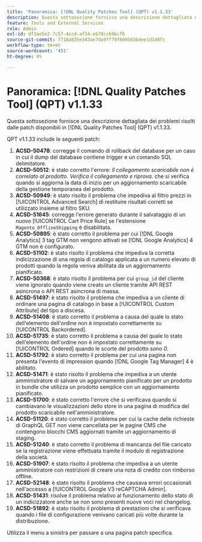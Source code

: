 ```yaml
---
title: 'Panoramica: [!DNL Quality Patches Tool] (QPT) v1.1.33'
description: Questa sottosezione fornisce una descrizione dettagliata dei problemi risolti dalle patch disponibili in  [!DNL Quality Patches Tool] (QPT) v1.1.33.
feature: Tools and External Services
role: Admin
exl-id: df3ae5e2-7c57-4ccd-af34-eb78cc60bcf6
source-git-commit: 7718a835e343ae7da9ff79f690503b4ee1d140fc
workflow-type: tm+mt
source-wordcount: '451'
ht-degree: 0%

---
```


# Panoramica: [!DNL Quality Patches Tool] (QPT) v1.1.33

Questa sottosezione fornisce una descrizione dettagliata dei problemi risolti dalle patch disponibili in [!DNL Quality Patches Tool] (QPT) v1.1.33.

QPT v1.1.33 include le seguenti patch:

1. **ACSD-50478**: corregge il comando di rollback del database per un caso in cui il dump del database contiene trigger e un comando SQL delimitatore.
1. **ACSD-50512**: è stato corretto l&#39;errore: *Il collegamento scaricabile non è correlato al prodotto. Verifica il collegamento e riprova.* che si verifica quando si aggiorna la data di inizio per un aggiornamento scaricabile della gestione temporanea del prodotto.
1. **ACSD-50949**: è stato risolto il problema che impediva al filtro prezzi in [!UICONTROL Advanced Search] di restituire risultati corretti se utilizzato insieme al filtro SKU.
1. **ACSD-51645**: corregge l&#39;errore generato durante il salvataggio di un nuovo [!UICONTROL Cart Price Rule] se l&#39;estensione `Magento_OfflineShipping` è disabilitata.
1. **ACSD-50895**: è stato corretto il problema per cui [!DNL Google Analytics] 3 tag GTM non vengono attivati se [!DNL Google Analytics] 4 GTM non è configurato.
1. **ACSD-51102**: è stato risolto il problema che impediva la corretta indicizzazione di una regola di catalogo applicata a un numero elevato di prodotti quando la regola veniva abilitata da un aggiornamento pianificato.
1. **ACSD-50368**: è stato risolto il problema per cui `group_id` del cliente viene ignorato quando viene creato un cliente tramite API REST asincrona o API REST asincrona di massa.
1. **ACSD-51497**: è stato risolto il problema che impediva a un cliente di ordinare una pagina di catalogo in base a [!UICONTROL Custom Attribute] del tipo a discesa.
1. **ACSD-51408**: è stato corretto il problema a causa del quale lo stato dell&#39;elemento dell&#39;ordine non è impostato correttamente su [!UICONTROL Backordered].
1. **ACSD-51735**: è stato corretto il problema a causa del quale lo stato dell&#39;elemento dell&#39;ordine non è impostato correttamente su [!UICONTROL Ordered] quando le scorte del prodotto sono *0*.
1. **ACSD-51792**: è stato corretto il problema per cui una pagina non presenta l&#39;evento di impression quando [!DNL Google Tag Manager] 4 è abilitato.
1. **ACSD-51471**: è stato risolto il problema che impediva a un utente amministratore di salvare un aggiornamento pianificato per un prodotto in bundle che utilizza un prodotto semplice con un aggiornamento pianificato.
1. **ACSD-51700**: è stato corretto l&#39;errore che si verificava quando si cambiavano le visualizzazioni dello store in una pagina di modifica del prodotto scaricabile nell&#39;amministratore.
1. **ACSD-51120**: è stato corretto il problema per cui la cache delle richieste di GraphQL GET non viene cancellata per le pagine CMS che contengono blocchi CMS aggiornati tramite un aggiornamento di staging.
1. **ACSD-51240**: è stato corretto il problema di mancanza del file caricato se la registrazione viene effettuata tramite il modulo di registrazione della società.
1. **ACSD-51907**: è stato risolto il problema che impediva a un utente amministratore con restrizioni di creare una nota di credito con rimborso offline.
1. **ACSD-52148**: è stato risolto il problema che causava errori occasionali nell&#39;accesso a [!UICONTROL Google V3 reCAPTCHA Admin].
1. **ACSD-51431**: risolve il problema relativo al funzionamento dello stato di un indicizzatore anche se non sono presenti nuove voci nel changelog.
1. **ACSD-51892**: è stato risolto il problema di prestazioni che si verificava quando i file di configurazione venivano caricati più volte durante la distribuzione.

Utilizza il menu a sinistra per passare a una pagina patch specifica.
